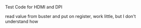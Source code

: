 Test Code for HDMI and DPI

read value from buster and put on register, work little, but I don't understand how

